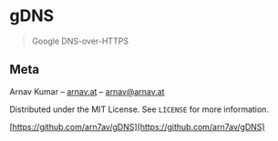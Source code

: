 # gDNS
> Google DNS-over-HTTPS


## Meta

Arnav Kumar – [arnav.at](https://arnav.at/) – arnav@arnav.at

Distributed under the MIT License. See ``LICENSE`` for more information.

[https://github.com/arn7av/gDNS](https://github.com/arn7av/gDNS)
